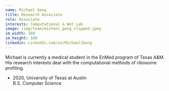 ```yaml
---
name: Michael Geng
title: Research Associate
role: Associate
interests: Computational & Wet Lab
image: /img/team/michael_geng_clipped.jpeg
im_width: 160
im_height: 160   
linkedin: LinkedIn.com/in/MichaelJGeng
---
```

Michael is currently a medical student in the EnMed program of Texas A&M.   
   His research interests deal with the computational methods of ribosome profiling.

* 2020, University of Texas at Austin   
B.S. Computer Science  
